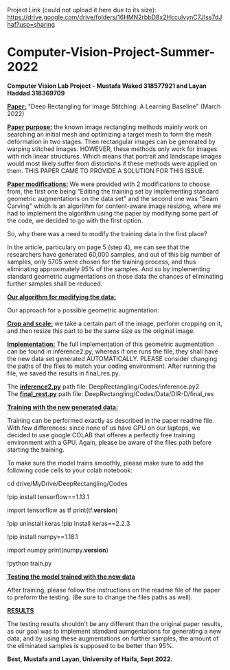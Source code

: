 Project Link (could not upload it here due to its size): https://drive.google.com/drive/folders/16HMN2rbbD8x2HcculvynC7JIss7dJhaf?usp=sharing

# Computer-Vision-Project-Summer-2022
**Computer Vision Lab Project - Mustafa Waked 318577921 and Layan Haddad 318369709**

**<ins>Paper:</ins>** "Deep Rectangling for Image Stitching: A Learning Baseline" (March 2022)

**<ins>Paper purpose:</ins>** the known image rectangling methods mainly work on searching an initial mesh and optimizing a target mesh to form the mesh deformation in two stages. Then rectangular images can be generated by warping stitched images. HOWEVER, these methods only work for images with rich linear structures. Which means that portrait and landscape images would most likely suffer from distortions if these methods were applied on them. THIS PAPER CAME TO PROVIDE A SOLUTION FOR THIS ISSUE.

**<ins>Paper modifications:</ins>** We were provided with 2 modifications to choose from, the first one being "Editing the training set by implementing standard geometric augmentations on the data set" and the second one was "Seam Carving" which is an algorithm for content-aware image resizing, where we had to implement the algorithm using the paper by modifying some part of the code, we decided to go with the first option.

So, why there was a need to modify the training data in the first place?

In the article, particulary on page 5 (step 4), we can see that the researchers have generated 60,000 samples, and out of this big number of samples, only 5705 were chosen for the training process, and thus eliminating approximately 95% of the samples. And so by implementing standard geometric augmentations on those data the chances of eliminating further samples shall be reduced.


**<ins>Our algorithm for modifying the data:</ins>**

Our approach for a possible geometric augmentation:

**<ins>Crop and scale:</ins>** we take a certain part of the image, perform cropping on it, and then resize this part to be the same size as the original image.

**<ins>Implementation:</ins>** The full implementation of this geometric augmentation can be found in inference2.py, whereas if one runs the file, they shall have the new data set generated AUTOMATICALLY. PLEASE consider changing the paths of the files to match your coding environment. After running the file, we saved the results in final_res.py.

The **<ins>inference2.py</ins>** path file: DeepRectangling/Codes/inference.py2 <br />
The **<ins>final_rest.py</ins>** path file: DeepRectangling/Codes/Data/DIR-D/final_res

**<ins>Training with the new generated data:</ins>**

Training can be performed exactly as described in the paper readme file. With few differences: since none of us have GPU on our laptops, we decided to use google COLAB that offeres a perfectly free training environment with a GPU. Again, please be aware of the files path before starting the training.

To make sure the model trains smoothly, please make sure to add the following code cells to your colab notebook:

cd drive/MyDrive/DeepRectangling/Codes

!pip install tensorflow==1.13.1

import tensorflow as tf
print(tf.__version__)

!pip uninstall keras
!pip install keras==2.2.3

!pip install numpy==1.18.1

import numpy
print(numpy.__version__)

!python train.py


**<ins>Testing the model trained with the new data</ins>**

After training, please follow the instructions on the readme file of the paper to preform the testing. (Be sure to change the files paths as well).


**<ins>RESULTS</ins>**

The testing results shouldn't be any different than the original paper results, as our goal was to implement standard aumgentations for generating a new data, and by using these augmentations on further samples, the amount of the eliminated samples is supposed to be better than 95%.


**Best,
Mustafa and Layan, University of Haifa, Sept 2022.**
